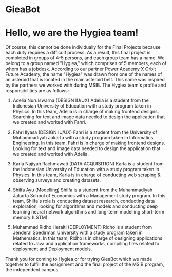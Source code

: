 # GieaBot
# Hello, we are the Hygiea team!
Of course, this cannot be done individually for the Final Projects because each duty requires a difficult process. As a result, this final project is completed in groups of 4-5 persons, and each group team has a name. We belong to a group named "Hygiea," which comprises of 5 members, each of whom has a jobdesk. According to our partner Power Academy X Orbit Future Academy, the name "Hygiea" was drawn from one of the names of an asteroid that is located in the main asteroid belt. This name was inspired by the partners we worked with during MSIB. The Hygiea team's profile and responsibilities are as follows:

1. Adelia Nurulswarna (DESIGN IU/UX)
Adelia is a student from the Indonesian University of Education with a study program taken in Physics. In this team, Adelia is in charge of making frontend designs. Searching for text and image data needed to design the application that we created and worked with Fahri.

2. Fahri Ilyasa (DESIGN IU/UX)
Fahri is a student from the University of Muhammadiyah Jakarta with a study program taken in Informatics Engineering. In this team, Fahri is in charge of making frontend designs. Looking for text and image data needed to design the application that we created and worked with Adelia.

3. Karla Najiyah Rachmawati (DATA ACQUISITION)
Karla is a student from the Indonesian University of Education with a study program taken in Physics. In this team, Karla is in charge of conducting web scraping & observing surveys and creating datasets.

4. Shilfa Ayu  (Modelling)
Shilfa is a student from the Muhammadiyah Jakarta School of Economics with a Management study program. In this team, Shilfa's role is conducting dataset research, conducting data exploration, looking for algorithms and models and conducting deep learning neural network algorithms and long-term modelling short-term memory (LSTM).

5. Muhammad Ridho Heralti (DEPLOYMENT)
Ridho is a student from Jenderal Soedirman University with a study program taken in Mathematics. In this team, Ridho is in charge of designing applications related to Java and application frameworks, compiling files related to deployment and Deployment models.

Thank you for coming to Hygiea or for trying GieaBot which we made together to fulfill the assignment and the final project of the MSIB program, the independent campus.

